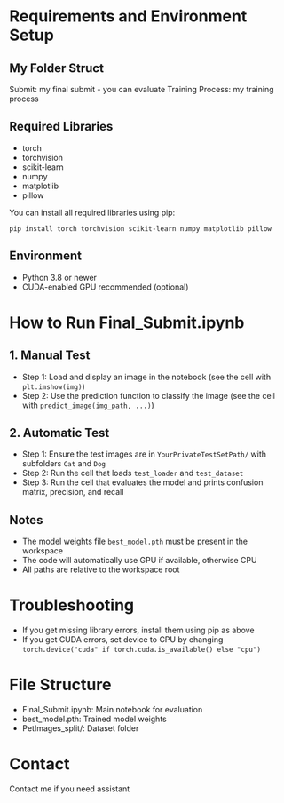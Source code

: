 # Requirements and Environment Setup

## My Folder Struct

Submit: my final submit - you can evaluate 
Training Process: my training process

## Required Libraries

- torch
- torchvision
- scikit-learn
- numpy
- matplotlib
- pillow

You can install all required libraries using pip:

```
pip install torch torchvision scikit-learn numpy matplotlib pillow
```

## Environment
- Python 3.8 or newer
- CUDA-enabled GPU recommended (optional)

# How to Run Final_Submit.ipynb

## 1. Manual Test
- Step 1: Load and display an image in the notebook (see the cell with `plt.imshow(img)`)
- Step 2: Use the prediction function to classify the image (see the cell with `predict_image(img_path, ...)`)

## 2. Automatic Test
- Step 1: Ensure the test images are in `YourPrivateTestSetPath/` with subfolders `Cat` and `Dog`
- Step 2: Run the cell that loads `test_loader` and `test_dataset`
- Step 3: Run the cell that evaluates the model and prints confusion matrix, precision, and recall

## Notes
- The model weights file `best_model.pth` must be present in the workspace
- The code will automatically use GPU if available, otherwise CPU
- All paths are relative to the workspace root

# Troubleshooting
- If you get missing library errors, install them using pip as above
- If you get CUDA errors, set device to CPU by changing `torch.device("cuda" if torch.cuda.is_available() else "cpu")`

# File Structure
- Final_Submit.ipynb: Main notebook for evaluation
- best_model.pth: Trained model weights
- PetImages_split/: Dataset folder

# Contact
Contact me if you need assistant 
